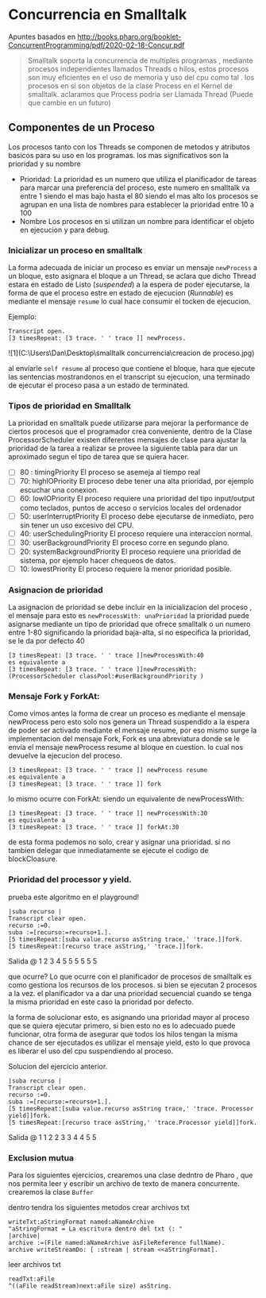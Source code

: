 # Concurrencia en Smalltalk

Apuntes basados en http://books.pharo.org/booklet-ConcurrentProgramming/pdf/2020-02-18-Concur.pdf





> Smalltalk soporta la concurrencia de multiples programas , mediante procesos independientes llamados Threads o hilos, estos procesos son muy eficientes en el uso de memoria y uso del cpu como tal . los procesos en si son objetos de la clase Process en el Kernel de smalltalk. aclaramos que Process podria ser Llamada Thread (Puede que cambie en un futuro)

## Componentes de un Proceso

Los procesos tanto con los Threads se componen de metodos y atributos basicos para su uso en los programas. los mas significativos son la prioridad y su nombre 

- Prioridad: 
  La prioridad es un numero que utiliza el planificador de tareas para marcar una preferencia del proceso, este numero en smalltalk va entre 1 siendo el mas bajo hasta el 80 siendo el mas alto los procesos se agrupan en una lista de nombres  para establecer la prioridad entre 10 a 100 
- Nombre 
  Los procesos en si utilizan un nombre para identificar el objeto en ejecucion y para debug.

### Inicializar un proceso en smalltalk

La forma adecuada de iniciar un proceso es enviar un mensaje ```newProcess``` a un bloque, esto asignara el bloque a un Thread, se aclara que dicho Thread estara en estado de Listo (*suspended*) a la espera de poder ejecutarse, la forma de que el proceso estre en estado de ejecucion (*Runnable*) es mediante el mensaje ```resume``` lo cual hace consumir el tocken de ejecucion. 

Ejemplo:

```smalltalk
Transcript open.
[3 timesRepeat: [3 trace. ' ' trace ]] newProcess.
```

![1](C:\Users\Dan\Desktop\smalltalk concurrencia\creacion de proceso.jpg)

al enviarle ``` self resume ``` al proceso que contiene el bloque, hara que ejecute las sentencias mostrandonos en el transcript su ejecucion, una terminado de ejecutar el proceso pasa a un estado de terminated.

### Tipos de prioridad en Smalltalk 

La prioridad en smalltalk puede utilizarse para mejorar la performance de ciertos procesos que el programador crea conveniente, dentro de la Clase ProcessorScheduler existen diferentes mensajes de clase para ajustar la prioridad de la  tarea a realizar se provee la siguiente tabla para dar un aproximado segun el tipo de tarea que se quiera hacer.

- [ ] 80 : timingPriority 
  El proceso se asemeja al tiempo real 
- [ ] 70: highIOPriority
  El proceso debe tener una alta prioridad, por ejemplo escuchar una conexion.
- [ ] 60: lowIOPriority
  El proceso requiere una prioridad del tipo input/output como teclados, puntos de acceso o servicios locales del ordenador
- [ ] 50: userInterruptPriority
  El proceso debe ejecutarse de inmediato, pero sin tener un uso excesivo del CPU.
- [ ] 40: userSchedulingPriority
  El proceso requiere una interaccion normal.
- [ ] 30: userBackgroundPriority
  El proceso corre en segundo plano.
- [ ] 20: systemBackgroundPriority
  El proceso requiere una prioridad de sistema, por ejemplo hacer chequeos de datos.
- [ ] 10: lowestPriority
  El proceso requiere la menor prioridad posible.

### Asignacion de prioridad 

La asignacion de prioridad se debe incluir en la inicializacion del proceso , el mensaje para esto es ```newProcessWith: unaPrioridad``` la prioridad puede asignarse mediante un tipo de prioridad que ofrece smalltalk o un numero entre 1-80 significando la prioridad baja-alta, si no especifica la prioridad, se le da por defecto 40 

```smalltalk
[3 timesRepeat: [3 trace. ' ' trace ]]newProcessWith:40 
es equivalente a 
[3 timesRepeat: [3 trace. ' ' trace ]]newProcessWith: (ProcessorScheduler classPool:#userBackgroundPriority )
```



### Mensaje Fork y ForkAt:

Como vimos antes la forma de crear un proceso es mediante el mensaje newProcess pero esto solo nos genera un Thread suspendido a la espera de poder ser activado mediante el mensaje resume, por eso mismo surge la implementacion del mensaje Fork, Fork es una abreviatura donde se le envia el mensaje newProcess  resume al bloque en cuestion. lo cual nos devuelve la ejecucion del proceso. 

```smalltalk
[3 timesRepeat: [3 trace. ' ' trace ]] newProcess resume 
es equivalente a 
[3 timesRepeat: [3 trace. ' ' trace ]] fork
```

lo mismo ocurre con ForkAt: siendo un equivalente de newProcessWith:

```smalltalk
[3 timesRepeat: [3 trace. ' ' trace ]] newProcessWith:30  
es equivalente a 
[3 timesRepeat: [3 trace. ' ' trace ]] forkAt:30
```

de esta forma podemos no solo, crear y asignar una prioridad. si no tambien delegar que inmediatamente se ejecute el codigo de blockCloasure.

### Prioridad del processor y yield.

prueba este algoritmo en el playground!

```smalltalk
|suba recurso |
Transcript clear open.
recurso :=0.
suba :=[recurso:=recurso+1.].
[5 timesRepeat:[suba value.recurso asString trace,' 'trace.]]fork.
[5 timesRepeat:[recurso trace asString,' 'trace.]]fork.
```

Salida @ 1 2 3 4 5 5 5 5 5 5 

que ocurre? Lo que ocurre con el planificador de procesos de  smalltalk es como gestiona los recursos de los procesos. si bien se ejecutan 2 procesos a la vez. el planificador va a dar una prioridad secuencial cuando se tenga la misma prioridad en este caso la prioridad por defecto. 

la forma de solucionar esto, es asignando una prioridad mayor al proceso que se quiera ejecutar primero, si bien esto no es lo adecuado puede funcionar, otra forma de asegurar que todos los hilos tengan la misma chance de ser ejecutados es utilizar el mensaje yield, esto lo que provoca es liberar el uso del cpu suspendiendo al proceso.

Solucion del ejercicio anterior.

```smalltalk
|suba recurso |
Transcript clear open.
recurso :=0.
suba :=[recurso:=recurso+1.].
[5 timesRepeat:[suba value.recurso asString trace,' 'trace. Processor yield]]fork.
[5 timesRepeat:[recurso trace asString,' 'trace.Processor yield]]fork.
```

Salida @ 1 1 2 2 3 3 4 4 5 5 

### Exclusion mutua 

Para los siguientes ejercicios, crearemos una clase dedntro de Pharo , que nos permita leer y escribir un archivo de texto de manera concurrente. crearemos la clase ```Buffer```

dentro tendra los siguientes metodos 
crear archivos txt 

```smalltalk
writeTxt:aStringFormat named:aNameArchive
"aStringFormat = La escritura dentro del txt (: "
|archive|
archive :=(File named:aNameArchive asFileReference fullName).
archive writeStreamDo: [ :stream | stream <<aStringFormat].
```

leer archivos txt

```smalltalk
readTxt:aFile
^((aFile readStream)next:aFile size) asString.

```





